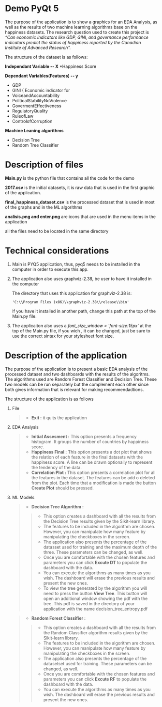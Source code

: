# Demo PyQt 5
The purpose of the application is to show a graphics for an EDA Analysis, as well as the results of two machine learning algorithms base on the happiness datasets. The research question used to create this project is *“Can economic indicators like GDP, GINI, and governance performance indicators predict the status of happiness reported by the Canadian Institute of Advanced Research".*

The structure of the dataset is as follows:

**Independant Variable -- X**
*Happiness Score 

**Dependant Variables(Features) -- y**
* GDP 
* GINI ( Economic indicator for 
* VoiceandAccountability
* PoliticalStabilityNoViolence
* GovermentEffectiveness
* RegulatoryQuality
* RuleofLaw
* ControlofCorruption

**Machine Leaning algorithms**
* Decision Tree
* Random Tree Classifier

# Description of files 

**Main.py** is the python file that contains all the code for the demo

**2017.csv** is the initial datasets, it is raw data that is used in the first graphic of the application.

**final_happiness_dataset.csv** is the processed dataset that is used in most of the graphs and in the ML algorithms

**analisis.png and enter.png** are icons that are used in the menu items in the application

all the files need to be located in the same directory

# Technical considerations

1. Main is PYQ5 application, thus, pyq5 needs to be installed in the computer in order to execute this app.

2. The application also uses graphviz-2.38, be user to have it installed in the computer

    The directory that uses this application for graphviz-2.38 is:
    
       'C:\\Program Files (x86)\\graphviz-2.38\\release\\bin'
       
    If you have it installed in another path, change this path at the top of the Main.py file.

3. The applicaiton also uses a *font_size_window = 'font-size:15px'* at the top of the Main.py file, if you wich , it can be changed, just be sure to use the correct sintax for your stylesheet font size.


# Description of the application 

The purpose of the application is to present a basic EDA analysis of the processed dataset and two dashboards with the results of the algoritms. The algorithms used are Random Forest Classifier and Decision Tree. These two models can be run separately but the complement each other since both gives information that is relevant for making recommendadtions.

The structure of the application is as follows 

1. File
    >* **Exit :** it quits  the application
   
2. EDA Analysis
    >* **Initial Assesment :** This option presents a frequency histogram. It groups the number of countries by happiness score.
    >* **Happiness Final :** This option presents a dot plot that shows the relation of each feature in the final datasets with the happiness score. A line can be drawn optionally to represent the tendency of the data.
    >* **Correlation Plot :** This option presents a correlation plot for all the features in the dataset. The features can be add o deleted from the plot. Each time that a modification is made the button **Create Plot** should be pressed.
    
3. ML Models
    >* **Decision Tree Algorithm :** 
    >>* This option creates a dashboard with all the results from the Decision Tree results given by the Sikit-learn library. 
    >>* The features to be included in the algorithm are chosen. However, you can manipulate how many feature by manipulating the checkboxes in the screen. 
    >>* The application also presents the percentage of the datasset used for training  and the maximum depth of the three. These parameters can be changed, as well. 
    >>* Once you are comfortable with the chosen features and parameters you can click **Excute DT** to populate the dashboard with the data. 
    >>* You can execute the algorithms as many times as you wish. The dashboard will erase the previous results and present the new ones. 
    >>* To view the tree generated by the algorithm you will need to press the button **View Tree**. This button will open an additional window showing the pdf with the tree. This pdf is saved in the directory of your application with the name decision_tree_entropy.pdf
    
    
    >* **Random Forest Classifier :** 
    >>* This option creates a dashboard with all the results from the Random Classifier algorithm results given by the Sikit-learn library. 
    >>* The features to be included in the algorithm are chosen. However, you can manipulate how many feature by manipulating the checkboxes in the screen. 
    >>* The application also presents the percentage of the datasetset used for training. These parameters can be changed, as well. 
    >>* Once you are comfortable with the chosen features and parameters you can click **Excute RF** to populate the dashboard with the data. 
    >>* You can execute the algorithms as many times as you wish. The dashboard will erase the previous results and present the new ones. 
    

    
